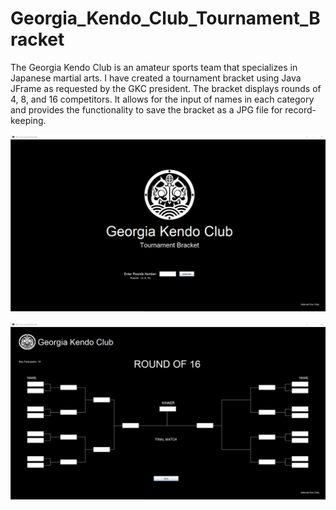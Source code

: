 # Georgia_Kendo_Club_Tournament_Bracket
 <p>The Georgia Kendo Club is an amateur sports team that specializes in Japanese martial arts. I have created a tournament bracket using Java JFrame as requested by the GKC president. The bracket displays rounds of 4, 8, and 16 competitors. It allows for the input of names in each category and provides the functionality to save the bracket as a JPG file for record-keeping.</p>

 <p align="center">
  <img src="https://github.com/hkim2979/Georgia_Kendo_Club_Tournament_Bracket/blob/main/gkc_title.jpg">
</p>

 <p align="center">
  <img src="https://github.com/hkim2979/Georgia_Kendo_Club_Tournament_Bracket/blob/main/gkc_bracket.jpg">
</p>
